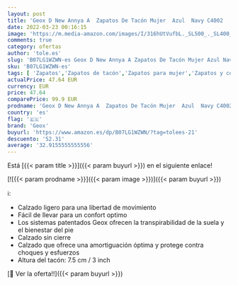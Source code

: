 ```yaml
---
layout: post
title: 'Geox D New Annya A  Zapatos De Tacón Mujer  Azul  Navy C4002   41 EU'
date: 2022-03-23 00:16:15
image: 'https://m.media-amazon.com/images/I/316hUtVufbL._SL500_._SL400_.jpg'
comments: true
category: ofertas
author: 'tole.es'
slug: 'B07LG1WZWN-es Geox D New Annya A Zapatos De Tacón Mujer Azul Navy C4002...'
sku: 'B07LG1WZWN-es'
tags: [ 'Zapatos','Zapatos de tacón','Zapatos para mujer','Zapatos y complementos','geox','zapatos', ]
actualPrice: 47.64 EUR
currency: EUR
price: 47.64
comparePrice: 99.9 EUR
prodname: 'Geox D New Annya A  Zapatos De Tacón Mujer  Azul  Navy C4002   41 EU'
country: 'es'
flag: '🇪🇸'
brand: 'Geox'
buyurl: 'https://www.amazon.es/dp/B07LG1WZWN/?tag=tolees-21'
descuento: '52.31'
average: '32.9155555555556'
---
```


Está [{{< param title >}}]({{< param buyurl >}}) en el siguiente enlace!

[![{{< param prodname >}}]({{< param image >}})]({{< param buyurl >}})

ℹ️:

- Calzado ligero para una libertad de movimiento
- Fácil de llevar para un confort optimo
- Los sistemas patentados Geox ofrecen la transpirabilidad de la suela y el bienestar del pie
- Calzado sin cierre
- Calzado que ofrece una amortiguación óptima y protege contra choques y esfuerzos
- Altura del tacón: 7.5 cm / 3 inch

[🛒 Ver la oferta!!]({{< param buyurl >}})
